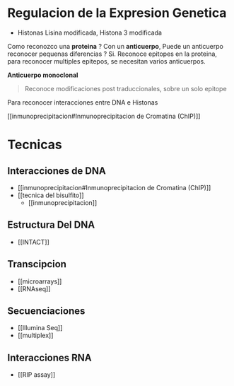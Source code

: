# Regulacion de la Expresion Genetica

- Histonas
  Lisina modificada, Histona 3 modificada

Como reconozco una **proteina** ?
Con un **anticuerpo**, Puede un anticuerpo reconocer pequenas diferencias ? Si. Reconoce epitopes en la proteina, para reconocer multiples epitepos, se necesitan varios anticuerpos.

**Anticuerpo monoclonal**
> Reconoce modificaciones post traduccionales, sobre un solo epitope

Para reconocer interacciones entre DNA e Histonas

[[inmunoprecipitacion#Inmunoprecipitacion de Cromatina (ChIP)]]

# Tecnicas

## Interacciones de DNA

- [[inmunoprecipitacion#Inmunoprecipitacion de Cromatina (ChIP)]]
- [[tecnica del bisulfito]]
	- [[inmunoprecipitacion]]

## Estructura Del DNA

- [[INTACT]]

## Transcipcion

- [[microarrays]]
- [[RNAseq]]

## Secuenciaciones

- [[Illumina Seq]]
- [[multiplex]]

## Interacciones RNA
- [[RIP assay]]